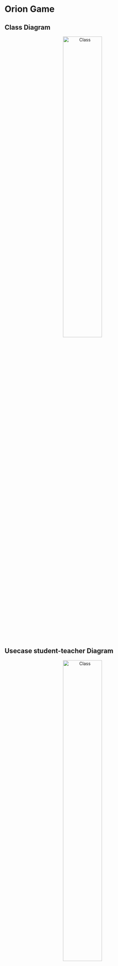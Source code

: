 # Orion Game

## Class Diagram

<center>
<img src="http://www.plantuml.com/plantuml/proxy?cache=no&src=https://raw.githubusercontent.com/orion-services/game/master/docs/uml/class.puml" alt="Class" width="50%" height="50%">
</center>

## Usecase student-teacher Diagram

<center>
<img src="http://www.plantuml.com/plantuml/proxy?cache=no&src=https://raw.githubusercontent.com/orion-services/game/master/docs/uml/usecaseStudentTeacher.puml" alt="Class" width="50%" height="50%">
</center>

## Sequence buy card Diagram

<center>
<img src="http://www.plantuml.com/plantuml/proxy?cache=no&src=https://raw.githubusercontent.com/orion-services/game/master/docs/uml/sequenceBuyCard.puml" alt="Class" width="50%" height="50%">
</center>


